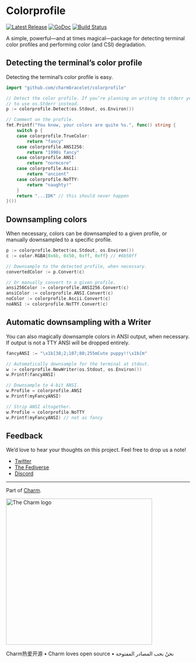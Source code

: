 # Colorprofile

<p>
    <a href="https://github.com/charmbracelet/colorprofile/releases"><img src="https://img.shields.io/github/release/charmbracelet/colorprofile.svg" alt="Latest Release"></a>
    <a href="https://pkg.go.dev/github.com/charmbracelet/colorprofile?tab=doc"><img src="https://godoc.org/github.com/charmbracelet/colorprofile?status.svg" alt="GoDoc"></a>
    <a href="https://github.com/charmbracelet/colorprofile/actions"><img src="https://github.com/charmbracelet/colorprofile/actions/workflows/build.yml/badge.svg" alt="Build Status"></a>
</p>

A simple, powerful—and at times magical—package for detecting terminal color
profiles and performing color (and CSI) degradation.

## Detecting the terminal’s color profile

Detecting the terminal’s color profile is easy.

```go
import "github.com/charmbracelet/colorprofile"

// Detect the color profile. If you’re planning on writing to stderr you'd want
// to use os.Stderr instead.
p := colorprofile.Detect(os.Stdout, os.Environ())

// Comment on the profile.
fmt.Printf("You know, your colors are quite %s.", func() string {
    switch p {
    case colorprofile.TrueColor:
        return "fancy"
    case colorprofile.ANSI256:
        return "1990s fancy"
    case colorprofile.ANSI:
        return "normcore"
    case colorprofile.Ascii:
        return "ancient"
    case colorprofile.NoTTY:
        return "naughty!"
    }
    return "...IDK" // this should never happen
}())
```

## Downsampling colors

When necessary, colors can be downsampled to a given profile, or manually
downsampled to a specific profile.

```go
p := colorprofile.Detect(os.Stdout, os.Environ())
c := color.RGBA{0x6b, 0x50, 0xff, 0xff} // #6b50ff

// Downsample to the detected profile, when necessary.
convertedColor := p.Convert(c)

// Or manually convert to a given profile.
ansi256Color := colorprofile.ANSI256.Convert(c)
ansiColor := colorprofile.ANSI.Convert(c)
noColor := colorprofile.Ascii.Convert(c)
noANSI := colorprofile.NoTTY.Convert(c)
```

## Automatic downsampling with a Writer

You can also magically downsample colors in ANSI output, when necessary. If
output is not a TTY ANSI will be dropped entirely.

```go
fancyANSI := "\x1b[38;2;107;80;255mCute puppy!!\x1b[m"

// Automatically downsample for the terminal at stdout.
w := colorprofile.NewWriter(os.Stdout, os.Environ())
w.Printf(fancyANSI)

// Downsample to 4-bit ANSI.
w.Profile = colorprofile.ANSI
w.Printf(myFancyANSI)

// Strip ANSI altogether.
w.Profile = colorprofile.NoTTY
w.Printf(myFancyANSI) // not as fancy
```

## Feedback

We’d love to hear your thoughts on this project. Feel free to drop us a note!

- [Twitter](https://twitter.com/charmcli)
- [The Fediverse](https://mastodon.social/@charmcli)
- [Discord](https://charm.sh/chat)

---

Part of [Charm](https://charm.sh).

<a href="https://charm.sh/"><img alt="The Charm logo" src="https://stuff.charm.sh/charm-badge.jpg" width="400"></a>

Charm热爱开源 • Charm loves open source • نحنُ نحب المصادر المفتوحة
